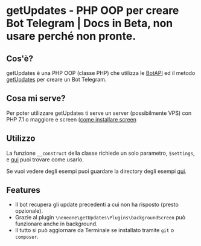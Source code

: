 # getUpdates - PHP OOP per creare Bot Telegram | Docs in Beta, non usare perché non pronte.

## Cos'è?

getUpdates è una PHP OOP (classe PHP) che utilizza le [BotAPI](https://core.telegram.org/bots/api) ed il metodo [getUpdates](https://core.telegram.org/bots/api#getupdates) per creare un Bot Telegram.

## Cosa mi serve?

Per poter utilizzare getUpdates ti serve un server (possibilmente VPS) con PHP 7.1 o maggiore e screen ([come installare screen](SCREEN_INSTALL.html)

## Utilizzo

La funzione `__construct` della classe richiede un solo parametro, `$settings`, e [qui](SETTINGS.html) puoi trovare come usarlo.

Se vuoi vedere degli esempi puoi guardare la directory degli esempi [qui](https://github.com/Neneone/getUpdates/Examples).

## Features

- Il bot recupera gli update precedenti a cui non ha risposto (presto opzionale).
- Grazie al plugin `\neneone\getUpdates\Plugins\backgroundScreen` può funzionare anche in background.
- Il tutto si può aggiornare da Terminale se installato tramite `git` o `composer`.
